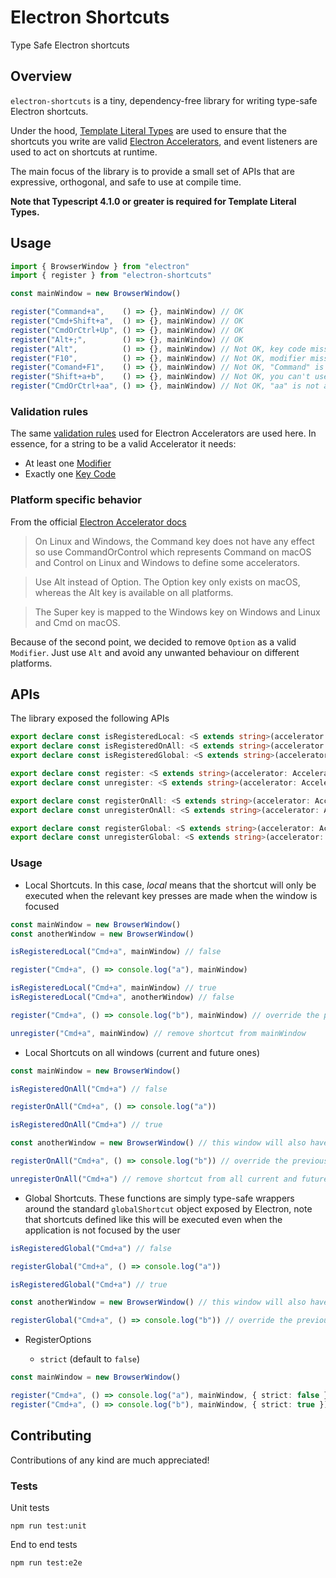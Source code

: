 # Electron Shortcuts

Type Safe Electron shortcuts

## Overview

`electron-shortcuts` is a tiny, dependency-free library for writing type-safe Electron shortcuts.

Under the hood, [Template Literal Types](https://www.typescriptlang.org/docs/handbook/2/template-literal-types.html) are used to ensure that the shortcuts you write are valid [Electron Accelerators](https://github.com/electron/electron/blob/master/docs/api/accelerator.md#accelerator), and event listeners are used to act on shortcuts at runtime.

The main focus of the library is to provide a small set of APIs that are expressive, orthogonal, and safe to use at compile time.

**Note that Typescript 4.1.0 or greater is required for Template Literal Types.**

## Usage

```typescript
import { BrowserWindow } from "electron"
import { register } from "electron-shortcuts"

const mainWindow = new BrowserWindow()

register("Command+a",    () => {}, mainWindow) // OK
register("Cmd+Shift+a",  () => {}, mainWindow) // OK
register("CmdOrCtrl+Up", () => {}, mainWindow) // OK
register("Alt+;",        () => {}, mainWindow) // OK
register("Alt",          () => {}, mainWindow) // Not OK, key code missing
register("F10",          () => {}, mainWindow) // Not OK, modifier missing
register("Comand+F1",    () => {}, mainWindow) // Not OK, "Command" is mispelled
register("Shift+a+b",    () => {}, mainWindow) // Not OK, you can't use two key codes ("a" and "b")
register("CmdOrCtrl+aa", () => {}, mainWindow) // Not OK, "aa" is not a valid key code
```

### Validation rules

The same [validation rules](https://github.com/electron/electron/blob/master/docs/api/accelerator.md#accelerator) used for Electron Accelerators are used here. In essence, for a string to be a valid Accelerator it needs:
- At least one [Modifier](https://github.com/electron/electron/blob/master/docs/api/accelerator.md#available-modifiers)
- Exactly one [Key Code](https://github.com/electron/electron/blob/master/docs/api/accelerator.md#available-key-codes)

### Platform specific behavior

From the official [Electron Accelerator docs](https://github.com/electron/electron/blob/master/docs/api/accelerator.md#platform-notice)

> On Linux and Windows, the Command key does not have any effect so use CommandOrControl which represents Command on macOS and Control on Linux and Windows to define some accelerators.

> Use Alt instead of Option. The Option key only exists on macOS, whereas the Alt key is available on all platforms.

> The Super key is mapped to the Windows key on Windows and Linux and Cmd on macOS.

Because of the second point, we decided to remove `Option` as a valid `Modifier`. Just use `Alt` and avoid any unwanted behaviour on different platforms.

## APIs

The library exposed the following APIs

```typescript
export declare const isRegisteredLocal: <S extends string>(accelerator: Accelerator<S>, window: BrowserWindow) => boolean
export declare const isRegisteredOnAll: <S extends string>(accelerator: Accelerator<S>) => boolean
export declare const isRegisteredGlobal: <S extends string>(accelerator: Accelerator<S>) => boolean

export declare const register: <S extends string>(accelerator: Accelerator<S>, f: () => void, window: BrowserWindow, options?: RegisterOptions) => void
export declare const unregister: <S extends string>(accelerator: Accelerator<S>, window: BrowserWindow) => void

export declare const registerOnAll: <S extends string>(accelerator: Accelerator<S>, f: () => void, options?: RegisterOptions) => void
export declare const unregisterOnAll: <S extends string>(accelerator: Accelerator<S>) => void

export declare const registerGlobal: <S extends string>(accelerator: Accelerator<S>, f: () => void) => void
export declare const unregisterGlobal: <S extends string>(accelerator: Accelerator<S>) => void
```

### Usage

- Local Shortcuts. In this case, _local_ means that the shortcut will only be executed when the relevant key presses are made when the window is focused

```typescript
const mainWindow = new BrowserWindow()
const anotherWindow = new BrowserWindow()

isRegisteredLocal("Cmd+a", mainWindow) // false

register("Cmd+a", () => console.log("a"), mainWindow)

isRegisteredLocal("Cmd+a", mainWindow) // true
isRegisteredLocal("Cmd+a", anotherWindow) // false

register("Cmd+a", () => console.log("b"), mainWindow) // override the previous one

unregister("Cmd+a", mainWindow) // remove shortcut from mainWindow
```

- Local Shortcuts on all windows (current and future ones)

```typescript
const mainWindow = new BrowserWindow()

isRegisteredOnAll("Cmd+a") // false

registerOnAll("Cmd+a", () => console.log("a"))

isRegisteredOnAll("Cmd+a") // true

const anotherWindow = new BrowserWindow() // this window will also have the shortcut enabled

registerOnAll("Cmd+a", () => console.log("b")) // override the previous one on all current and future windows

unregisterOnAll("Cmd+a") // remove shortcut from all current and future windows
```

- Global Shortcuts. These functions are simply type-safe wrappers around the standard `globalShortcut` object exposed by Electron, note that shortcuts defined like this will be executed even when the application is not focused by the user

```typescript
isRegisteredGlobal("Cmd+a") // false

registerGlobal("Cmd+a", () => console.log("a"))

isRegisteredGlobal("Cmd+a") // true

const anotherWindow = new BrowserWindow() // this window will also have the shortcut enabled

registerGlobal("Cmd+a", () => console.log("b")) // override the previous one
```

- RegisterOptions

  - `strict` (default to `false`)

```typescript
const mainWindow = new BrowserWindow()

register("Cmd+a", () => console.log("a"), mainWindow, { strict: false }) // will execute for Cmd+Shift+a
register("Cmd+a", () => console.log("b"), mainWindow, { strict: true }) // will not execute for Cmd+Shift+a
```

## Contributing

Contributions of any kind are much appreciated!

### Tests

Unit tests
```
npm run test:unit
```

End to end tests
```
npm run test:e2e
```
